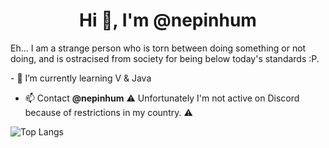 <h1 align="center">Hi 👋, I'm @nepinhum</h1>
<p>Eh... I am a strange person who is torn between doing something or not doing, and is ostracised from society for being below today's standards :P.</p>
- 🌱 I’m currently learning V & Java

- 📫 Contact **@nepinhum** ⚠️ Unfortunately I'm not active on Discord because of restrictions in my country. ⚠️


![Top Langs](https://github-readme-stats.vercel.app/api/top-langs/?username=nxpinhum5326)
